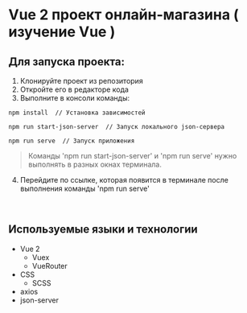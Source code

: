# Vue 2 проект онлайн-магазина ( изучение Vue )

## Для запуска проекта:
1. Клонируйте проект из репозитория
2. Откройте его в редакторе кода
3. Выполните в консоли команды:

```
npm install  // Установка зависимостей

npm run start-json-server  // Запуск локального json-сервера

npm run serve  // Запуск приложения
```

> Команды 'npm run start-json-server' и 'npm run serve' нужно выполнять в разных окнах терминала.

4. Перейдите по ссылке, которая появится в терминале после выполнения команды 'npm run serve'  

<br>

## Используемые языки и технологии
- Vue 2
  - Vuex
  - VueRouter
- CSS
  - SCSS
- axios
- json-server
